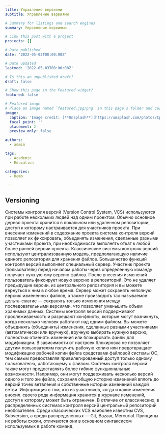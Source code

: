 ```yaml
---
title: Управление вервиями
subtitle: Управление вервиями

# Summary for listings and search engines
summary: Управление вервиями

# Link this post with a project
projects: []

# Date published
date: '2022-05-03T00:00:00Z'

# Date updated
lastmod: '2022-05-03T00:00:00Z'

# Is this an unpublished draft?
draft: false

# Show this page in the Featured widget?
featured: false

# Featured image
# Place an image named `featured.jpg/png` in this page's folder and customize its options here.
image:
  caption: 'Image credit: [**Unsplash**](https://unsplash.com/photos/CpkOjOcXdUY)'
  focal_point: ''
  placement: 2
  preview_only: false

authors:
  - admin

tags:
  - Academic
  - Education

categories:
  - Demo

---
```


## Versioning
Системы контроля версий (Version Control System, VCS) используются при работе нескольких людей над одним проектом. Обычно основное дерево проекта хранится в локальном или удаленном репозитории, доступ к которому настраивается для участников проекта. При внесении изменений в содержание проекта система контроля версий позволяет их фиксировать, объединять изменения, сделанные разными участниками проекта, при необходимости выполнять откат к любой более ранней версии проекта. Классические системы контроля версий используют централизованную модель, предполагающую наличие единого репозитория для хранения файлов. Большинство функций контроля версий выполняет специальный сервер. Участник проекта (пользователь) перед началом работы через определенную команду получает нужную ему версию файлов. После внесения изменений пользователь фиксирует новую версию в репозиторий. Это не удаляет предыдущие версии. из центрального репозитория и вы можете вернуться к ним в любое время. Сервер может сохранять неполную версию измененных файлов, а также производить так называемое дельта-сжатие — сохранять только изменения между последовательными версиями, что позволяет уменьшить объем хранимых данных. Системы контроля версий поддерживают прослеживаемость и разрешают конфликты, которые могут возникнуть, когда несколько человек работают над одним файлом. Вы можете объединять (объединять) изменения, сделанные разными участниками (автоматически или вручную), вручную выбирать нужную версию, полностью отменять изменения или блокировать файлы для модификации. В зависимости от настроек блокировка не позволяет другим пользователям получить рабочую копию или предотвращает модификацию рабочей копии файла средствами файловой системы ОС, тем самым предоставляя привилегированный доступ только одному пользователю, работающему с файлом. Системы контроля версий также могут предоставлять более гибкие функциональные возможности. Например, они могут поддерживать несколько версий одного и того же файла, сохраняя общую историю изменений вплоть до версий точек ветвления и собственные истории изменений каждой ветви. Информация о том, кто из участников, когда и какие изменения вносил. своего рода информация хранится в журнале изменений, доступ к которому может быть ограничен. В отличие от классических, в распределенных системах контроля версий центральный репозиторий необязателен. Среди классических VCS наиболее известны CVS, Subversion, а среди распределенных — Git, Bazaar, Mercurial. Принципы их работы схожи, отличаются они в основном синтаксисом используемых в работе команд.
